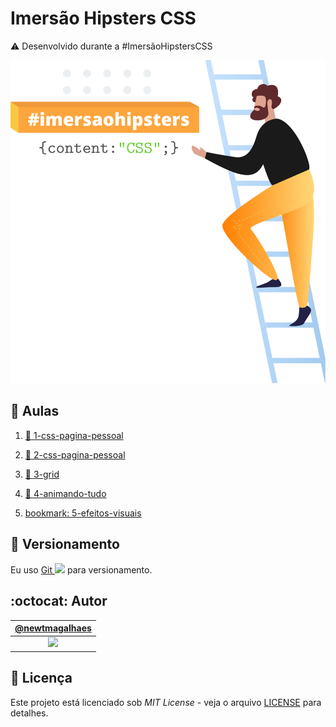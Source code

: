 # Imersão Hipsters CSS

:warning: Desenvolvido durante a #ImersãoHipstersCSS

![#ImersaoCSS](./assets/header.svg "#ImersaoCSS")

## :bookmark_tabs: Aulas

1. [:bookmark: 1-css-pagina-pessoal](./imersaoCSS/aula1/css-pagina-pessoal.md "Texto da aula 1")

2. [:bookmark: 2-css-pagina-pessoal](./imersaoCSS/aula2/css-pagina-pessoal.md "Texto da aula 2")

3. [:bookmark: 3-grid](./imersaoCSS/aula3/grid.md "Texto da aula 3")

4. [:bookmark: 4-animando-tudo](./imersaoCSS/aula4/animando-tudo.md)

5. [bookmark: 5-efeitos-visuais](./imersaoCSS/aula5/efeitos-visuais.md)

## :pencil: Versionamento

Eu uso [Git <img src="https://raw.github.com/newtmagalhaes/Aprendendo-Linguagens/master/images/logos/git.svg?sanitize=true" width="15">](https://git-scm.com/ "Site oficial do Git") para versionamento.

## :octocat: Autor

|                                   [@newtmagalhaes][autor]                                    |
| :------------------------------------------------------------------------------------------: |
| [<img src="https://avatars1.githubusercontent.com/u/55257893?s=460&v=4" width="100">][autor] |

## :scroll: Licença

Este projeto está licenciado sob _MIT License_ - veja o arquivo [LICENSE](./LICENSE "Licença do repositório") para detalhes.

[autor]: https://github.com/newtmagalhaes "Perfil do autor"
